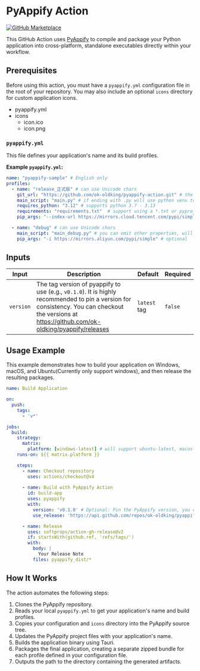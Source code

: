 # PyAppify Action

[![GitHub Marketplace](https://img.shields.io/badge/Marketplace-PyAppify%20Action-blue.svg?colorA=24292e&colorB=0366d6&style=flat&logo=github)](https://github.com/marketplace/actions/pyappify)

This GitHub Action uses [PyAppify](https://github.com/ok-oldking/pyappify) to compile and package your Python application into cross-platform, standalone executables directly within your workflow.

## Prerequisites

Before using this action, you must have a `pyappify.yml` configuration file in the root of your repository. You may also include an optional `icons` directory for custom application icons.

* pyappify.yml
* icons
  * icon.ico
  * icon.png


### `pyappify.yml`

This file defines your application's name and its build profiles.

**Example `pyappify.yml`:**

```yaml
name: "pyappify-sample" # English only
profiles:
  - name: "release_正式版" # can use Unicode chars
    git_url: "https://github.com/ok-oldking/pyappify-action.git" # the repo url to clone, must have tags for the version management, semver is recommended
    main_script: "main.py" # if ending with .py will use python venv to run, else will search in the working dir and the venv's Script/bin path
    requires_python: "3.12" # supports python 3.7 - 3.13
    requirements: "requirements.txt"  # support using a *.txt or pyproject.toml's .[dev,docs]
    pip_args: "--index-url https://mirrors.cloud.tencent.com/pypi/simple" # optional

  - name: "debug" # can use Unicode chars
    main_script: "main_debug.py" # you can omit other properties, will use the first profile's as default
    pip_args: "-i https://mirrors.aliyun.com/pypi/simple" # optional
```

## Inputs

| Input     | Description                                                                                               | Default        | Required |
|-----------|-----------------------------------------------------------------------------------------------------------|----------------|----------|
| `version` | The tag version of pyappify to use (e.g., `v0.1.0`). It is highly recommended to pin a version for consistency. You can checkout the versions at https://github.com/ok-oldking/pyappify/releases | `latest` tag | `false`  |

## Usage Example

This example demonstrates how to build your application on Windows, macOS, and Ubuntu(Currently only support windows), and then release the resulting packages. 

```yaml
name: Build Application

on:
  push:
    tags:
      - 'v*'

jobs:
  build:
    strategy:
      matrix:
        platform: [windows-latest] # will support ubuntu-latest, macos-latest in the future
    runs-on: ${{ matrix.platform }}

    steps:
      - name: Checkout repository
        uses: actions/checkout@v4
      
      - name: Build with PyAppify Action
        id: build-app
        uses: pyappify
        with:
          version: 'v0.1.0' # Optional: Pin the PyAppify version, you can checkout the version at https://github.com/ok-oldking/pyappify/releases
          use_release: 'https://api.github.com/repos/ok-oldking/pyappify-action/releases/tags/v1.0.0' # Optional: Use a existing release's assets to skip the building process, use when you didn't change the icons and the pyappify.yml

      - name: Release
        uses: softprops/action-gh-release@v2
        if: startsWith(github.ref, 'refs/tags/')
        with:
          body: | 
            Your Release Note
          files: pyappify_dist/*
```

## How It Works

The action automates the following steps:
1.  Clones the PyAppify repository.
2.  Reads your local `pyappify.yml` to get your application's name and build profiles.
3.  Copies your configuration and `icons` directory into the PyAppify source tree.
4.  Updates the PyAppify project files with your application's name.
5.  Builds the application binary using Tauri.
6.  Packages the final application, creating a separate zipped bundle for each profile defined in your configuration file.
7.  Outputs the path to the directory containing the generated artifacts.
